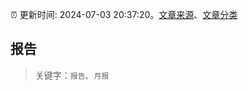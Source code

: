 :alarm_clock: 更新时间: 2024-07-03 20:37:20。[文章来源](/README.md)、[文章分类](/TAGS.md)

## 报告


> 关键字：`报告`、`月报`



